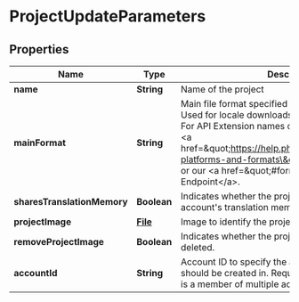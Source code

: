 

# ProjectUpdateParameters

## Properties

Name | Type | Description | Notes
------------ | ------------- | ------------- | -------------
**name** | **String** | Name of the project |  [optional]
**mainFormat** | **String** | Main file format specified by its API Extension name. Used for locale downloads if no format is specified. For API Extension names of available file formats see &lt;a href&#x3D;\&quot;https://help.phrase.com/help/supported-platforms-and-formats\&quot;&gt;Format Guide&lt;/a&gt; or our &lt;a href&#x3D;\&quot;#formats\&quot;&gt;Formats API Endpoint&lt;/a&gt;. |  [optional]
**sharesTranslationMemory** | **Boolean** | Indicates whether the project should share the account&#39;s translation memory |  [optional]
**projectImage** | [**File**](File.md) | Image to identify the project |  [optional]
**removeProjectImage** | **Boolean** | Indicates whether the project image should be deleted. |  [optional]
**accountId** | **String** | Account ID to specify the actual account the project should be created in. Required if the requesting user is a member of multiple accounts. |  [optional]



